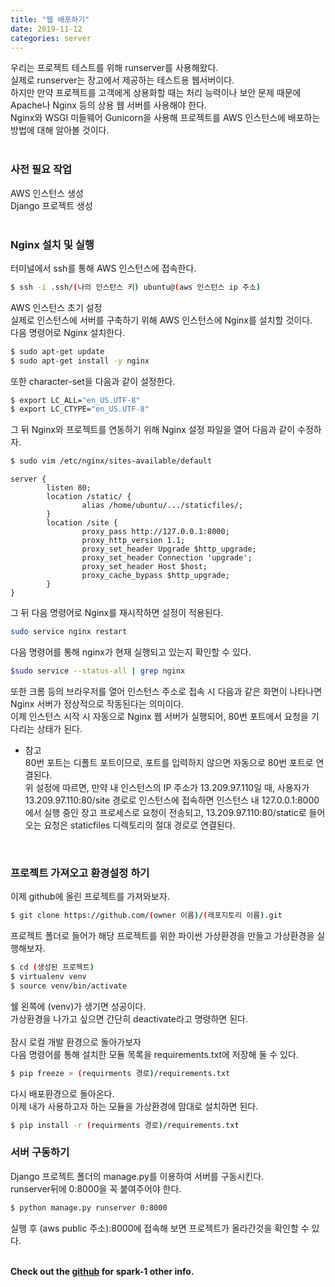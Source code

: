```yaml
---
title: "웹 배포하기"
date: 2019-11-12
categories: server
---
```


우리는 프로젝트 테스트를 위해 runserver를 사용해왔다. <br>
실제로 runserver는 장고에서 제공하는 테스트용 웹서버이다. <br>
하지만 만약 프로젝트를 고객에게 상용화할 때는 처리 능력이나 보안 문제 때문에 Apache나 Nginx 등의 상용 웹 서버를 사용해야 한다. <br>
Nginx와 WSGI 미들웨어 Gunicorn을 사용해 프로젝트를 AWS 인스턴스에 배포하는 방법에 대해 알아볼 것이다. <br>
<br>

### 사전 필요 작업
AWS 인스턴스 생성 <br>
Django 프로젝트 생성 <br>
<br>

### Nginx 설치 및 실행
터미널에서 ssh를 통해 AWS 인스턴스에 접속한다. <br>
```bash
$ ssh -i .ssh/(나의 인스턴스 키) ubuntu@(aws 인스턴스 ip 주소)
```
AWS 인스턴스 초기 설정 <br>
실제로 인스턴스에 서버를 구축하기 위해 AWS 인스턴스에 Nginx를 설치할 것이다. <br>
다음 명령어로 Nginx 설치한다. <br>
```bash
$ sudo apt-get update
$ sudo apt-get install -y nginx
```
또한 character-set을 다음과 같이 설정한다. <br>
```bash
$ export LC_ALL="en_US.UTF-8"
$ export LC_CTYPE="en_US.UTF-8"
```
그 뒤 Nginx와 프로젝트를 연동하기 위해 Nginx 설정 파일을 열어 다음과 같이 수정하자. <br>
```bash
$ sudo vim /etc/nginx/sites-available/default
```
```
server { 
        listen 80; 
        location /static/ { 
                alias /home/ubuntu/.../staticfiles/; 
        } 
        location /site { 
                proxy_pass http://127.0.0.1:8000; 
                proxy_http_version 1.1; 
                proxy_set_header Upgrade $http_upgrade;
                proxy_set_header Connection 'upgrade';
                proxy_set_header Host $host;
                proxy_cache_bypass $http_upgrade; 
        } 
}
```
그 뒤 다음 명령어로 Nginx를 재시작하면 설정이 적용된다. <br>
```bash
sudo service nginx restart
```
다음 명령어를 통해 nginx가 현재 실행되고 있는지 확인할 수 있다. <br>
```bash
$sudo service --status-all | grep nginx
```
또한 크롬 등의 브라우저를 열어 인스턴스 주소로 접속 시 다음과 같은 화면이 나타나면 Nginx 서버가 정상적으로 작동된다는 의미이다. <br>
이제 인스턴스 시작 시 자동으로 Nginx 웹 서버가 실행되어, 80번 포트에서 요청을 기다리는 상태가 된다. <br>

* 참고 <br>
80번 포트는 디폴트 포트이므로, 포트를 입력하지 않으면 자동으로 80번 포트로 연결된다. <br>
위 설정에 따르면, 만약 내 인스턴스의 IP 주소가 13.209.97.110일 때, 사용자가 13.209.97.110:80/site 경로로 인스턴스에 접속하면 인스턴스 내 127.0.0.1:8000에서 실행 중인 장고 프로세스로 요청이 전송되고, 13.209.97.110:80/static로 들어오는 요청은 staticfiles 디렉토리의 절대 경로로 연결된다.  <br>
<br>

### 프로젝트 가져오고 환경설정 하기
이제 github에 올린 프로젝트를 가져와보자. <br>
```bash
$ git clone https://github.com/(owner 이름)/(레포지토리 이름).git
```
프로젝트 폴더로 들어가 해당 프로젝트를 위한 파이썬 가상환경을 만들고 가상환경을 실행해보자. <br>
```bash
$ cd (생성된 프로젝트)
$ virtualenv venv
$ source venv/bin/activate
```
쉘 왼쪽에 (venv)가 생기면 성공이다. <br>
가상환경을 나가고 싶으면 간단히 deactivate라고 명령하면 된다. <br>
<br>
잠시 로컬 개발 환경으로 돌아가보자 <br>
다음 명령어를 통해 설치한 모듈 목록을 requirements.txt에 저장해 둘 수 있다. <br>
```bash
$ pip freeze > (requirments 경로)/requirements.txt
```
다시 배포환경으로 돌아온다. <br>
이제 내가 사용하고자 하는 모듈을 가상환경에 맘대로 설치하면 된다. <br>
```bash
$ pip install -r (requirments 경로)/requirements.txt
```


### 서버 구동하기
Django 프로젝트 폴더의 manage.py를 이용하여 서버를 구동시킨다. <br>
runserver뒤에 0:8000을 꼭 붙여주어야 한다. <br>
```bash
$ python manage.py runserver 0:8000
```
실행 후 (aws public 주소):8000에 접속해 보면 프로젝트가 올라간것을 확인할 수 있다. <br>
<br>

**Check out the [github] for spark-1 other info.** 

[github]:   https://github.com/spark-1
